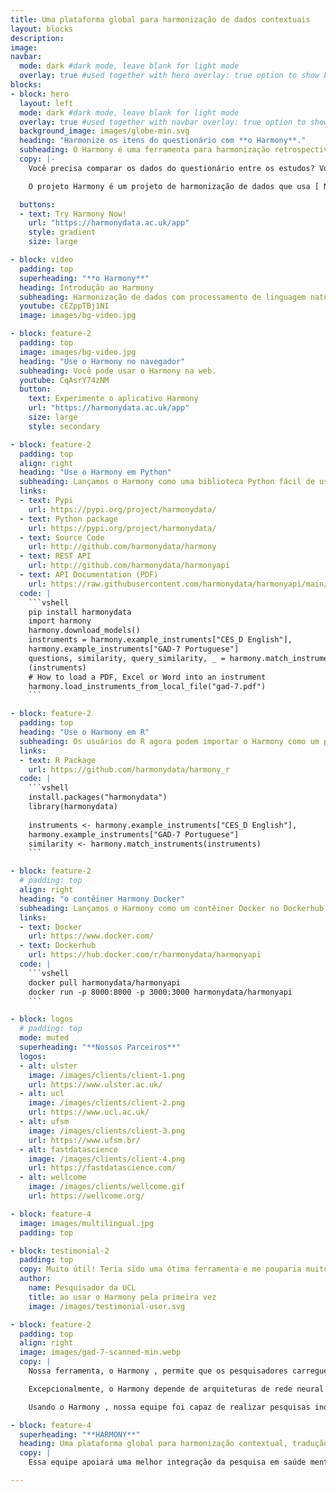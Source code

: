 ```yaml
---
title: Uma plataforma global para harmonização de dados contextuais
layout: blocks
description: 
image: 
navbar:
  mode: dark #dark mode, leave blank for light mode
  overlay: true #used together with hero overlay: true option to show background image behind the navbar
blocks:
- block: hero
  layout: left
  mode: dark #dark mode, leave blank for light mode
  overlay: true #used together with navbar overlay: true option to show background image behind the navbar
  background_image: images/globe-min.svg
  heading: "Harmonize os itens do questionário com **o Harmony**."
  subheading: O Harmony é uma ferramenta para harmonização retrospectiva dos itens do questionário.
  copy: |-
    Você precisa comparar os dados do questionário entre os estudos? Você quer encontrar a melhor correspondência para um conjunto de itens? Existem versões diferentes do mesmo questionário flutuando e você quer ter certeza de quão compatíveis elas são? Os questionários estão escritos em idiomas diferentes que você gostaria de comparar?

    O projeto Harmony é um projeto de harmonização de dados que usa [ Natural Language Processing ](https://harmonydata.ac.uk/nlp-semantic-text-matching/measuring-the-performance-of-nlp-algorithms/) para ajudar os pesquisadores a fazer melhor uso dos dados existentes de diferentes estudos, apoiando-os com a harmonização de várias medidas e itens usados em diferentes estudos. o Harmony é um projeto de colaboração entre [ Ulster University ](https://ulster.ac.uk/) , [ University College London ](https://ucl.ac.uk/) , a [ Universidade Federal de Santa Maria ](https://www.ufsm.br/) e [ Fast Data Science ](http://fastdatascience.com/) .

  buttons:
  - text: Try Harmony Now!
    url: "https://harmonydata.ac.uk/app"
    style: gradient
    size: large

- block: video
  padding: top
  superheading: "**o Harmony**"
  heading: Introdução ao Harmony
  subheading: Harmonização de dados com processamento de linguagem natural
  youtube: cEZppTBj1NI
  image: images/bg-video.jpg

- block: feature-2
  padding: top
  image: images/bg-video.jpg
  heading: "Use o Harmony no navegador"
  subheading: Você pode usar o Harmony na web.
  youtube: CqAsrY74zNM
  button:
    text: Experimente o aplicativo Harmony
    url: "https://harmonydata.ac.uk/app"
    size: large
    style: secondary

- block: feature-2
  padding: top
  align: right 
  heading: "Use o Harmony em Python"
  subheading: Lançamos o Harmony como uma biblioteca Python fácil de usar no Pypi.
  links: 
  - text: Pypi
    url: https://pypi.org/project/harmonydata/
  - text: Python package
    url: https://pypi.org/project/harmonydata/
  - text: Source Code
    url: http://github.com/harmonydata/harmony
  - text: REST API
    url: http://github.com/harmonydata/harmonyapi
  - text: API Documentation (PDF)
    url: https://raw.githubusercontent.com/harmonydata/harmonyapi/main/docs/API_reference.pdf
  code: |
    ```vshell
    pip install harmonydata
    import harmony
    harmony.download_models()
    instruments = harmony.example_instruments["CES_D English"], 
    harmony.example_instruments["GAD-7 Portuguese"]
    questions, similarity, query_similarity, _ = harmony.match_instruments
    (instruments) 
    # How to load a PDF, Excel or Word into an instrument
    harmony.load_instruments_from_local_file("gad-7.pdf")
    ```

- block: feature-2
  padding: top
  heading: "Use o Harmony em R"
  subheading: Os usuários do R agora podem importar o Harmony como um pacote do R.
  links: 
  - text: R Package
    url: https://github.com/harmonydata/harmony_r
  code: |
    ```vshell
    install.packages("harmonydata")
    library(harmonydata)
                
    instruments <- harmony.example_instruments["CES_D English"],
    harmony.example_instruments["GAD-7 Portuguese"]
    similarity <- harmony.match_instruments(instruments) 
    ```

- block: feature-2
  # padding: top
  align: right 
  heading: "o contêiner Harmony Docker"
  subheading: Lançamos o Harmony como um contêiner Docker no Dockerhub.
  links: 
  - text: Docker
    url: https://www.docker.com/
  - text: Dockerhub
    url: https://hub.docker.com/r/harmonydata/harmonyapi
  code: |
    ```vshell
    docker pull harmonydata/harmonyapi
    docker run -p 8000:8000 -p 3000:3000 harmonydata/harmonyapi
    ```

- block: logos
  # padding: top
  mode: muted
  superheading: "**Nossos Parceiros**"
  logos:
  - alt: ulster
    image: /images/clients/client-1.png
    url: https://www.ulster.ac.uk/
  - alt: ucl
    image: /images/clients/client-2.png
    url: https://www.ucl.ac.uk/
  - alt: ufsm
    image: /images/clients/client-3.png
    url: https://www.ufsm.br/
  - alt: fastdatascience
    image: /images/clients/client-4.png
    url: https://fastdatascience.com/
  - alt: wellcome
    image: /images/clients/wellcome.gif
    url: https://wellcome.org/

- block: feature-4
  image: images/multilingual.jpg
  padding: top

- block: testimonial-2
  padding: top
  copy: Muito útil! Teria sido uma ótima ferramenta e me pouparia muito tempo quando estava tentando validar externamente meu modelo de previsão de risco em duas coortes.
  author:
    name: Pesquisador da UCL
    title: ao usar o Harmony pela primeira vez
    image: /images/testimonial-user.svg

- block: feature-2
  padding: top
  align: right
  image: images/gad-7-scanned-min.webp
  copy: |
    Nossa ferramenta, o Harmony , permite que os pesquisadores carreguem um conjunto de questionários de saúde mental em formato PDF ou Excel, como o questionário de ansiedade GAD-7. Ele identifica quais perguntas entre os questionários são idênticas, semelhantes em significado ou antônimas umas das outras e gera um gráfico de rede. Isso permite que os pesquisadores harmonizem os conjuntos de dados.

    Excepcionalmente, o Harmony depende de arquiteturas de rede neural Transformer e não depende de uma abordagem de dicionário ou lista de palavras. Isso permite suporte multilíngue (inglês e português são nossos idiomas de foco) e o Harmony é capaz de mapear corretamente o GAD-7 usado no Reino Unido para o GAD-7 usado no Brasil, apesar do questionário brasileiro estar em português do Brasil.

    Usando o Harmony , nossa equipe foi capaz de realizar pesquisas inovadoras sobre isolamento social e ansiedade com a PNL, fornecendo uma medida quantitativa da equivalência dos diferentes conjuntos de dados de saúde mental.

- block: feature-4
  superheading: "**HARMONY**"
  heading: Uma plataforma global para harmonização contextual, tradução e cooperação em pesquisa em saúde mental
  copy: |
    Essa equipe apoiará uma melhor integração da pesquisa em saúde mental por meio de uma ferramenta de harmonização de processamento de linguagem natural (o Harmony ), permitindo que os pesquisadores comparem dados de estudos existentes para investigar os ingredientes ativos da saúde mental. Liderada pelo Dr. Eoin McElroy, da Ulster University, e pela Dra. Bettina Moltrecht, da University College London, a equipe desenvolverá e demonstrará o Harmony para responder a questões de pesquisa sobre a conexão humana e sua influência no desenvolvimento de depressão e ansiedade em jovens.

---
```


  

  

